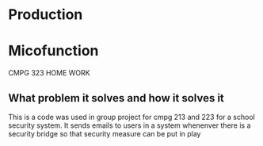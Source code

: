 # Production

# Micofunction
CMPG 323 HOME WORK

## What problem it solves and how it solves it
This is a code was used in group project for cmpg 213 and 223 for a school security system. It sends emails to users in a system whenenver there is a security bridge so that security measure can be put in play